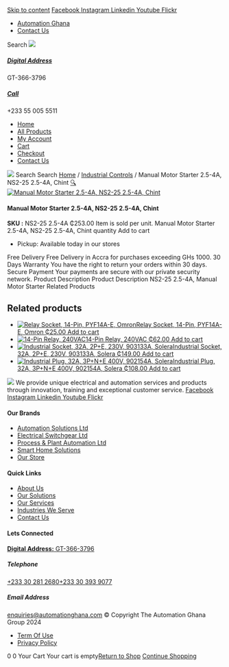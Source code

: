 [Skip to content](https://store.automationghana.com/product/manual-motor-starter-ns2-25-2-5-4a-chint/#content)
[ Facebook ](https://www.facebook.com/automationgh/) [ Instagram ](https://www.instagram.com/automationgh/) [ Linkedin ](https://www.linkedin.com/company/the-automation-ghana-limited/) [ Youtube ](https://www.youtube.com/channel/UCurrRDUSm5oIW39VXjn1u0w) [ Flickr ](https://www.flickr.com/photos/181794037@N07/)
  * [ Automation Ghana ](https://automationghana.com)
  * [ Contact Us ](https://store.automationghana.com/contact/)


Search
[ ![](https://store.automationghana.com/wp-content/uploads/2024/04/Website-TAGG-Logo-BLUE.png) ](https://store.automationghana.com/)
[ ](https://maps.app.goo.gl/m4xeaagWCNbLk4jM6)
#####  [ Digital Address ](https://maps.app.goo.gl/m4xeaagWCNbLk4jM6)
GT-366-3796 
[ ](tel:+233550055511)
#####  [ Call ](tel:+233550055511)
+233 55 005 5511 
  * [Home](https://store.automationghana.com/)
  * [All Products](https://store.automationghana.com/shop/)
  * [My Account](https://store.automationghana.com/my-account/)
  * [Cart](https://store.automationghana.com/cart/)
  * [Checkout](https://store.automationghana.com/checkout/)
  * [Contact Us](https://store.automationghana.com/contact/)


[![](https://store.automationghana.com/wp-content/uploads/2024/04/AutomationGhana_logo_white.png)](https://store.automationghana.com)
Search
Search
[Home](https://store.automationghana.com) / [Industrial Controls](https://store.automationghana.com/product-category/industrial-controls/) / Manual Motor Starter 2.5-4A, NS2-25 2.5-4A, Chint
[🔍](https://store.automationghana.com/product/manual-motor-starter-ns2-25-2-5-4a-chint/)
[![Manual Motor Starter 2.5-4A, NS2-25 2.5-4A, Chint](https://store.automationghana.com/wp-content/uploads/2020/04/ns2-25-600x545.jpg)](https://store.automationghana.com/wp-content/uploads/2020/04/ns2-25.jpg)
####  Manual Motor Starter 2.5-4A, NS2-25 2.5-4A, Chint 
**SKU :** NS2-25 2.5-4A 
₵253.00
Item is sold per unit.
Manual Motor Starter 2.5-4A, NS2-25 2.5-4A, Chint quantity
Add to cart
  * Pickup: Available today in our stores


Free Delivery 
Free Delivery in Accra for purchases exceeding GHs 1000. 
30 Days Warranty 
You have the right to return your orders within 30 days. 
Secure Payment 
Your payments are secure with our private security network. 
Product Description
Product Description
NS2-25 2.5-4A, Manual Motor Starter
Related Products 
## Related products
  * [![Relay Socket, 14-Pin, PYF14A-E, Omron](https://store.automationghana.com/wp-content/uploads/2020/04/14-Pin-Relay-Socket-PTF14A-E-Omron.jpg)Relay Socket, 14-Pin, PYF14A-E, Omron ₵25.00 ](https://store.automationghana.com/product/14-pin-relay-socket-pyf14a-e-omron/)
[Add to cart](https://store.automationghana.com/product/manual-motor-starter-ns2-25-2-5-4a-chint/?add-to-cart=1598)
  * [![14-Pin Relay, 240VAC](https://store.automationghana.com/wp-content/uploads/2020/04/14-Pin-Relay-MY4IN-220_240AC-S-Omron.jpg)14-Pin Relay, 240VAC ₵62.00 ](https://store.automationghana.com/product/14-pin-relay-my4in-220-240ac-s-omron/)
[Add to cart](https://store.automationghana.com/product/manual-motor-starter-ns2-25-2-5-4a-chint/?add-to-cart=1599)
  * [![Industrial Socket, 32A, 2P+E, 230V, 903133A, Solera](https://store.automationghana.com/wp-content/uploads/2020/02/SOLERA-10-300x300.jpg)Industrial Socket, 32A, 2P+E, 230V, 903133A, Solera ₵149.00 ](https://store.automationghana.com/product/socket-903133a-solera/)
[Add to cart](https://store.automationghana.com/product/manual-motor-starter-ns2-25-2-5-4a-chint/?add-to-cart=1533)
  * [![Industrial Plug, 32A, 3P+N+E 400V, 902154A, Solera](https://store.automationghana.com/wp-content/uploads/2020/04/902154A.png)Industrial Plug, 32A, 3P+N+E 400V, 902154A, Solera ₵108.00 ](https://store.automationghana.com/product/industrial-plug-902154a-solera/)
[Add to cart](https://store.automationghana.com/product/manual-motor-starter-ns2-25-2-5-4a-chint/?add-to-cart=1511)


![](https://store.automationghana.com/wp-content/uploads/2024/04/AutomationGhana_logo_white.png)
We provide unique electrical and automation services and products through innovation, training and exceptional customer service.
[ Facebook ](https://www.facebook.com/automationgh/) [ Instagram ](https://www.instagram.com/automationgh/) [ Linkedin ](https://www.linkedin.com/company/the-automation-ghana-limited/) [ Youtube ](https://www.youtube.com/channel/UCurrRDUSm5oIW39VXjn1u0w) [ Flickr ](https://www.flickr.com/photos/181794037@N07/)
#### Our Brands
  * [ Automation Solutions Ltd ](https://store.automationghana.com/product/manual-motor-starter-ns2-25-2-5-4a-chint/)
  * [ Electrical Switchgear Ltd ](https://store.automationghana.com/product/manual-motor-starter-ns2-25-2-5-4a-chint/)
  * [ Process & Plant Automation Ltd ](https://store.automationghana.com/product/manual-motor-starter-ns2-25-2-5-4a-chint/)
  * [ Smart Home Solutions ](https://store.automationghana.com/product/manual-motor-starter-ns2-25-2-5-4a-chint/)
  * [ Our Store ](https://store.automationghana.com/product/manual-motor-starter-ns2-25-2-5-4a-chint/)


#### Quick Links
  * [ About Us ](https://store.automationghana.com/product/manual-motor-starter-ns2-25-2-5-4a-chint/)
  * [ Our Solutions ](https://store.automationghana.com/product/manual-motor-starter-ns2-25-2-5-4a-chint/)
  * [ Our Services ](https://store.automationghana.com/product/manual-motor-starter-ns2-25-2-5-4a-chint/)
  * [ Industries We Serve ](https://store.automationghana.com/product/manual-motor-starter-ns2-25-2-5-4a-chint/)
  * [ Contact Us ](https://store.automationghana.com/product/manual-motor-starter-ns2-25-2-5-4a-chint/)


#### Lets Connected
[**Digital Address:** GT-366-3796](https://maps.app.goo.gl/m4xeaagWCNbLk4jM6)
#####  Telephone 
[ +233 30 281 2680](tel:+233302812680)[+233 30 393 9077](https://store.automationghana.com/product/manual-motor-starter-ns2-25-2-5-4a-chint/+233303939077)
#####  Email Address 
enquiries@automationghana.com 
© Copyright The Automation Ghana Group 2024
  * [ Term Of Use ](https://store.automationghana.com/product/manual-motor-starter-ns2-25-2-5-4a-chint/)
  * [ Privacy Policy ](https://store.automationghana.com/product/manual-motor-starter-ns2-25-2-5-4a-chint/)


0
0
Your Cart
Your cart is empty[Return to Shop](https://store.automationghana.com/shop/)
[Continue Shopping](https://store.automationghana.com/product/manual-motor-starter-ns2-25-2-5-4a-chint/)
